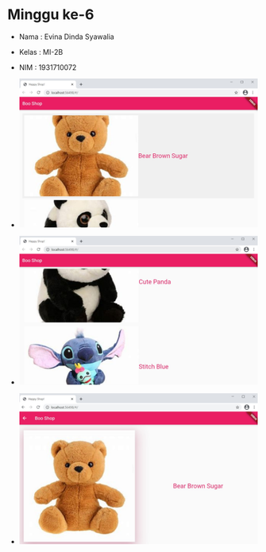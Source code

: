 # Minggu ke-6


- Nama : Evina Dinda Syawalia
- Kelas : MI-2B
- NIM : 1931710072


- ![gambar 1](image/img1.jpg)

- ![gambar 2](image/img2.jpg)

- ![gambar 3](image/img3.jpg)
